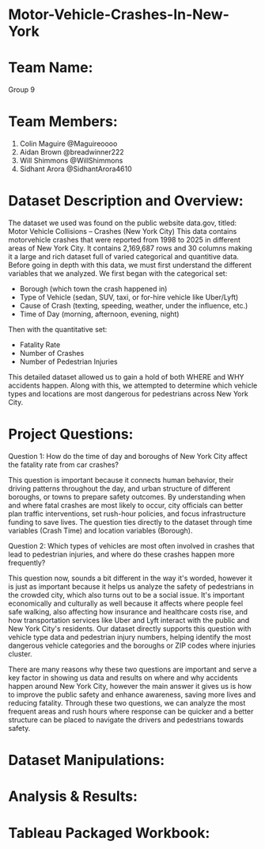 # Motor-Vehicle-Crashes-In-New-York

# Team Name:
Group 9
# Team Members:
1. Colin Maguire @Maguireoooo
2. Aidan Brown @breadwinner222
3. Will Shimmons @WillShimmons
4. Sidhant Arora @SidhantArora4610
   
# Dataset Description and Overview:
The dataset we used was found on the public website data.gov, titled: Motor Vehicle Collisions – Crashes (New York City)
This data contains motorvehicle crashes that were reported from 1998 to 2025 in different areas of New York City. It contains 2,169,687 rows and 30 columns making it a large and rich dataset full of varied categorical and quantitive data. 
Before going in depth with this data, we must first understand the different variables that we analyzed. 
We first began with the categorical set: 
* Borough (which town the crash happened in)
* Type of Vehicle (sedan, SUV, taxi, or for-hire vehicle like Uber/Lyft)
* Cause of Crash (texting, speeding, weather, under the influence, etc.)
* Time of Day (morning, afternoon, evening, night)

Then with the quantitative set: 
* Fatality Rate 
* Number of Crashes
* Number of Pedestrian Injuries

This detailed dataset allowed us to gain a hold of both WHERE and WHY accidents happen. Along with this, we attempted to determine which vehicle types and locations are most dangerous for pedestrians across New York City.


# Project Questions:
Question 1: How do the time of day and boroughs of New York City affect the fatality rate from car crashes?

This question is important because it connects human behavior, their driving patterns throughout the day, and urban structure of different boroughs, or towns to prepare safety outcomes. By understanding when and where fatal crashes are most likely to occur, city officials can better plan traffic interventions, set rush-hour policies, and focus infrastructure funding to save lives. The question ties directly to the dataset through time variables (Crash Time) and location variables (Borough).

Question 2: Which types of vehicles are most often involved in crashes that lead to pedestrian injuries, and where do these crashes happen more frequently?

This question now, sounds a bit different in the way it's worded, however it is just as important because it helps us analyze the safety of pedestrians in the crowded city, which also turns out to be a social issue. It's important economically and culturally as well because it affects where people feel safe walking, also affecting how insurance and healthcare costs rise, and how transportation services like Uber and Lyft interact with the public and New York City's residents. Our dataset directly supports this question with vehicle type data and pedestrian injury numbers, helping identify the most dangerous vehicle categories and the boroughs or ZIP codes where injuries cluster.

There are many reasons why these two questions are important and serve a key factor in showing us data and results on where and why accidents happen around New York City, however the main answer it gives us is how to improve the public safety and enhance awareness, saving more lives and reducing fatality. Through these two questions, we can analyze the most frequent areas and rush hours where response can be quicker and a better structure can be placed to navigate the drivers and pedestrians towards safety.

# Dataset Manipulations:

# Analysis & Results:

# Tableau Packaged Workbook:

